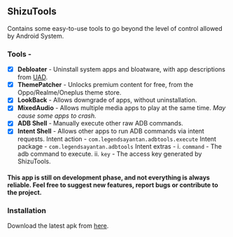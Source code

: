 ## ShizuTools
Contains some easy-to-use tools to go beyond the level of control allowed by Android System.

### Tools -
- [x] **Debloater** - Uninstall system apps and bloatware, with app descriptions from [UAD](https://github.com/0x192/universal-android-debloater).
- [x] **ThemePatcher** - Unlocks premium content for free, from the Oppo/Realme/Oneplus theme store.
- [x] **LookBack** - Allows downgrade of apps, without uninstallation.
- [x] **MixedAudio** - Allows multiple media apps to play at the same time. *May cause some apps to crash.*
- [x] **ADB Shell** - Manually execute other raw ADB commands.
- [x] **Intent Shell** - Allows other apps to run ADB commands via intent requests.
  Intent action - `com.legendsayantan.adbtools.execute`
  Intent package - `com.legendsayantan.adbtools`
  Intent extras -
           i. `command` - The adb command to execute.
           ii. `key` - The access key generated by ShizuTools.

#### This app is still on development phase, and not everything is always reliable. Feel free to suggest new features, report bugs or contribute to the project.

### Installation
Download the latest apk from [here](https://github.com/legendsayantan/ShizuTools/blob/master/app/release/app-release.apk).
